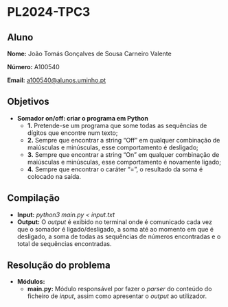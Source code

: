 # PL2024-TPC3

## Aluno

**Nome:** João Tomás Gonçalves de Sousa Carneiro Valente

**Número:** A100540

**Email:** a100540@alunos.uminho.pt

## Objetivos
- **Somador on/off: criar o programa em Python**
    - **1.** Pretende-se um programa que some todas as sequências de dígitos que encontre num texto;
    - **2.** Sempre que encontrar a string “Off” em qualquer combinação de maiúsculas e minúsculas, esse comportamento é desligado;
    - **3.** Sempre que encontrar a string “On” em qualquer combinação de maiúsculas e minúsculas, esse comportamento é novamente ligado;
    - **4.** Sempre que encontrar o caráter “=”, o resultado da soma é colocado na saída.

## Compilação
- **Input:** *python3 main.py < input.txt*
- **Output:** O *output* é exibido no terminal onde é comunicado cada vez que o somador é ligado/desligado, a soma até ao momento em que é desligado, a soma de todas as sequências de números encontradas e o total de sequências encontradas.

## Resolução do problema
- **Módulos:**
    - **main.py:** Módulo responsável por fazer o *parser* do conteúdo do ficheiro de *input*, assim como apresentar o *output* ao utilizador.
